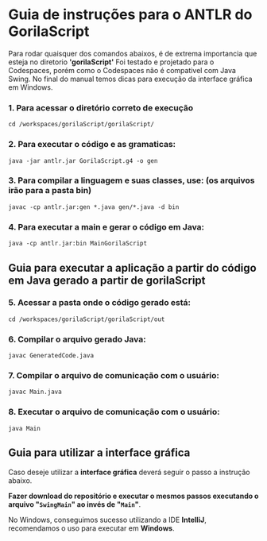 
# Guia de instruções para o ANTLR do GorilaScript
Para rodar quaisquer dos comandos abaixos, é de extrema importancia que esteja no diretorio **'gorilaScript'**
Foi testado e projetado para o Codespaces, porém como o Codespaces não é compativel com Java Swing. No final do manual temos dicas para execução da interface gráfica em Windows.

### 1. Para acessar o diretório correto de execução
```cd /workspaces/gorilaScript/gorilaScript/```

### 2. Para executar o código e as gramaticas:

```java -jar antlr.jar GorilaScript.g4 -o gen```

### 3. Para compilar a linguagem e suas classes, use: (os arquivos irão para a pasta bin)

```javac -cp antlr.jar:gen *.java gen/*.java -d bin```

### 4. Para executar a main e gerar o código em Java:

```java -cp antlr.jar:bin MainGorilaScript```


## Guia para executar a aplicação a partir do código em Java gerado a partir de gorilaScript

### 5. Acessar a pasta onde o código gerado está:
```cd /workspaces/gorilaScript/gorilaScript/out```

### 6. Compilar o arquivo gerado Java:
```javac GeneratedCode.java```

### 7. Compilar o arquivo de comunicação com o usuário:
```javac Main.java```

### 8. Executar o arquivo de comunicação com o usuário:
```java Main```

## Guia para utilizar a interface gráfica
Caso deseje utilizar a **interface gráfica** deverá seguir o passo a instrução abaixo.

**Fazer download do repositório e executar o mesmos passos executando o arquivo "```SwingMain```" ao invés de "```Main```"**.

No Windows, conseguimos sucesso utilizando a IDE **IntelliJ**, recomendamos o uso para executar em **Windows**.
